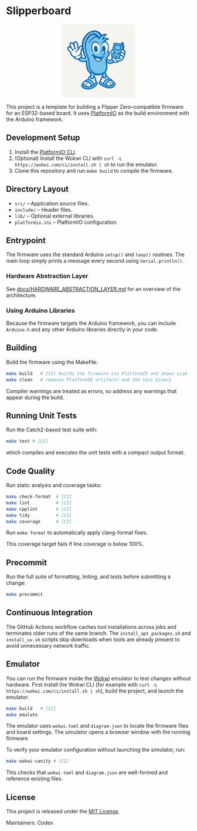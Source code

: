 # Slipperboard

<p align="center">
  <img src="assets/repo-logo.png" alt="Slipperboard logo" width="200" />
</p>

This project is a template for building a Flipper Zero–compatible firmware for an ESP32-based board. It uses [PlatformIO](https://platformio.org/) as the build environment with the Arduino framework.

## Development Setup

1. Install the [PlatformIO CLI](https://platformio.org/install).
2. (Optional) Install the Wokwi CLI with `curl -L https://wokwi.com/ci/install.sh | sh` to run the emulator.
3. Clone this repository and run `make build` to compile the firmware.

## Directory Layout

- `src/` – Application source files.
- `include/` – Header files.
- `lib/` – Optional external libraries.
- `platformio.ini` – PlatformIO configuration.

## Entrypoint

The firmware uses the standard Arduino `setup()` and `loop()` routines. The main loop simply prints a message every second using `Serial.println()`.

### Hardware Abstraction Layer

See [docs/HARDWARE_ABSTRACTION_LAYER.md](docs/HARDWARE_ABSTRACTION_LAYER.md) for an overview of the architecture.

### Using Arduino Libraries

Because the firmware targets the Arduino framework, you can include `Arduino.h` and any other Arduino libraries directly in your code.

## Building

Build the firmware using the Makefile:

```bash
make build   # [CI] builds the firmware via PlatformIO and shows size
make clean   # removes PlatformIO artifacts and the test binary
```

Compiler warnings are treated as errors, so address any warnings that appear
during the build.


## Running Unit Tests

Run the Catch2-based test suite with:

```bash
make test # [CI]
```

which compiles and executes the unit tests with a compact output format.

## Code Quality

Run static analysis and coverage tasks:

```bash
make check-format  # [CI]
make lint          # [CI]
make cpplint       # [CI]
make tidy          # [CI]
make coverage      # [CI]
```

Run `make format` to automatically apply clang-format fixes.

This coverage target fails if line coverage is below 100%.

## Precommit

Run the full suite of formatting, linting, and tests before submitting a change:

```bash
make precommit
```

## Continuous Integration

The GitHub Actions workflow caches tool installations across jobs and
terminates older runs of the same branch. The `install_apt_packages.sh` and
`install_uv.sh` scripts skip downloads when tools are already present to avoid
unnecessary network traffic.


## Emulator

You can run the firmware inside the [Wokwi](https://wokwi.com/) emulator to test
changes without hardware. First install the Wokwi CLI (for example with
`curl -L https://wokwi.com/ci/install.sh | sh`), build the project, and launch the emulator:

```bash
make build   # [CI]
make emulate
```

The emulator uses `wokwi.toml` and `diagram.json` to locate the firmware files
and board settings. The simulator opens a browser window with the running
firmware.

To verify your emulator configuration without launching the simulator, run:

```bash
make wokwi-sanity # [CI]
```

This checks that `wokwi.toml` and `diagram.json` are well-formed and reference
existing files.

## License

This project is released under the [MIT License](LICENSE).

Maintainers: Codex
